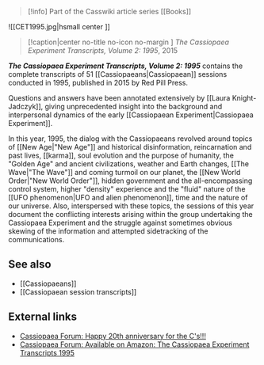 > [!info] Part of the Casswiki article series [[Books]]

![[CET1995.jpg|hsmall center ]] 
> [!caption|center no-title no-icon no-margin ]
> _The Cassiopaea Experiment Transcripts, Volume 2: 1995_, 2015

_**The Cassiopaea Experiment Transcripts, Volume 2: 1995**_ contains the complete transcripts of 51 [[Cassiopaeans|Cassiopaean]] sessions conducted in 1995, published in 2015 by Red Pill Press.

Questions and answers have been annotated extensively by [[Laura Knight-Jadczyk]], giving unprecedented insight into the background and interpersonal dynamics of the early [[Cassiopaean Experiment|Cassiopaea Experiment]].

In this year, 1995, the dialog with the Cassiopaeans revolved around topics of [[New Age|"New Age"]] and historical disinformation, reincarnation and past lives, [[karma]], soul evolution and the purpose of humanity, the "Golden Age" and ancient civilizations, weather and Earth changes, [[The Wave|"The Wave"]] and coming turmoil on our planet, the [[New World Order|"New World Order"]], hidden government and the all-encompassing control system, higher "density" experience and the "fluid" nature of the [[UFO phenomenon|UFO and alien phenomenon]], time and the nature of our universe. Also, interspersed with these topics, the sessions of this year document the conflicting interests arising within the group undertaking the Cassiopaea Experiment and the struggle against sometimes obvious skewing of the information and attempted sidetracking of the communications.

See also
--------

*   [[Cassiopaeans]]
*   [[Cassiopaean session transcripts]]

External links
--------------

*   [Cassiopaea Forum: Happy 20th anniversary for the C's!!!](https://cassiopaea.org/forum/index.php/topic,35422.0.html)
*   [Cassiopaea Forum: Available on Amazon: The Cassiopaea Experiment Transcripts 1995](https://cassiopaea.org/forum/index.php/topic,37138.msg589947.html#msg589947)
